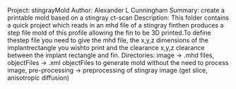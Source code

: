 Project: stingrayMold
Author: Alexander L Cunningham
Summary: create a printable mold based on a stingray ct-scan
Description: This folder contains a quick project which reads in an mhd file of a stingray finthen produces a step file mold of this profile allowing the fin to be 3D printed.To define thestep file you need to give the mhd file, the x,y,z dimensions of the implantrectangle you wishto print and the clearance x,y,z clearance between the implant rectangle and fin.
Directories: image -> .mhd files, objectFiles -> .xml objectFiles to generate mold without the
need to process image, pre-processing -> preprocessing of stingray image (get slice, anisotropic diffusion)
